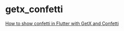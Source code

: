 # getx_confetti

[How to show confetti in Flutter with GetX and Confetti](https://medium.com/easy-flutter/flutter-how-to-confetti-da5b0f7f2701)
